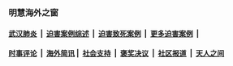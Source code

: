 
### 明慧海外之窗

####  [武汉肺炎](indexes/365.md?t=06250900) &nbsp;|&nbsp;  [迫害案例综述](indexes/328.md?t=06250900) &nbsp;|&nbsp; [迫害致死案例](indexes/277.md?t=06250900)  &nbsp;|&nbsp; [更多迫害案例](indexes/81.md?t=06250900)  &nbsp;|&nbsp; 
####  [时事评论](indexes/19.md?t=06250900) &nbsp;|&nbsp; [海外简讯](indexes/245.md?t=06250900)&nbsp;|&nbsp;  [社会支持](indexes/140.md?t=06250900) &nbsp;|&nbsp; [褒奖决议](indexes/282.md?t=06250900) &nbsp;|&nbsp; [社区报道](indexes/91.md?t=06250900)  &nbsp;|&nbsp; [天人之间](indexes/78.md?t=06250900) 

